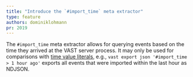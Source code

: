 ```yaml
---
title: "Introduce the `#import_time` meta extractor"
type: feature
authors: dominiklohmann
pr: 2019
---
```


The `#import_time` meta extractor allows for querying events based on the time
they arrived at the VAST server process. It may only be used for comparisons
with [time value
literals](https://vast.io/docs/understand/query-language/expressions#values),
e.g., `vast export json '#import_time > 1 hour ago'` exports all events that
were imported within the last hour as NDJSON.
